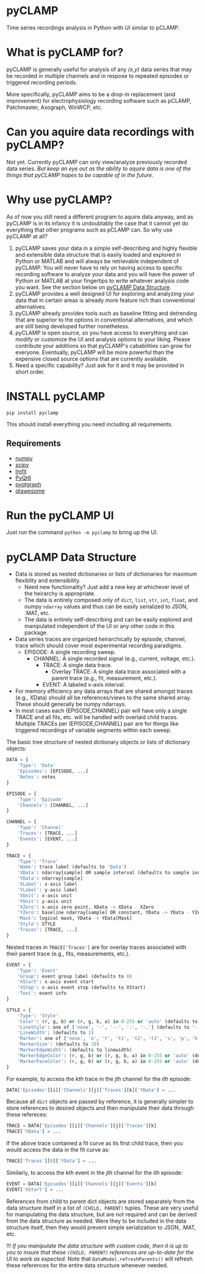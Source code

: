# pyCLAMP
Time series recordings analysis in Python with UI similar to pCLAMP.

# What is pyCLAMP for?
pyCLAMP is generally useful for analysis of any *(x,y)* data series that may be recorded in multiple channels and in respose to repeated episodes or triggered recording periods.

More specifically, pyCLAMP aims to be a drop-in replacement (and improvement) for electrophysiology recording software such as pCLAMP, Patchmaster, Axograph, WinWCP, etc.

# Can you aquire data recordings with pyCLAMP?
Not yet. Currently pyCLAMP can only view/analyze previously recorded data series. *But keep an eye out as the ability to aquire data is one of the things that pyCLAMP hopes to be capable of in the future.*

# Why use pyCLAMP?
As of now you still need a different program to aquire data anyway, and as pyCLAMP is in its infancy it is undoubtably the case that it cannot yet do everything that other programs such as pCLAMP can. So why use pyCLAMP at all?

1. pyCLAMP saves your data in a simple self-describing and highly flexible and extensible data structure that is easily loaded and explored in Python or MATLAB and will always be retrievable independent of pyCLAMP. You will never have to rely on having access to specific recording software to analyze your data and you will have the power of Python or MATLAB at your fingertips to write whatever analysis code you want. See the section below on [pyCLAMP Data Structure](#pyclamp-data-structure).
2. pyCLAMP provides a well designed UI for exploring and analyzing your data that in certain areas is already more feature rich than conventional alternatives.
3. pyCLAMP already provides tools such as baseline fitting and detrending that are superior to the options in conventional alternatives, and which are still being developed further nonetheless.
4. pyCLAMP is open source, so you have access to everything and can modify or customize the UI and analysis options to your liking. Please contribute your additions so that pyCLAMP's cababilities can grow for everyone. Eventually, pyCLAMP will be more powerful than the expensive closed source options that are currently available.
5. Need a specific capability? Just ask for it and it may be provided in short order.

# INSTALL pyCLAMP
`pip install pyclamp`

This should install everything you need including all requirements.

## Requirements
* [numpy](https://numpy.org)
* [scipy](https://scipy.org)
* [lmfit](https://lmfit.github.io/lmfit-py/)
* [PyQt6](https://pypi.org/project/PyQt6/)
* [pyqtgraph](https://www.pyqtgraph.org)
* [qtawesome](https://github.com/spyder-ide/qtawesome)

# Run the pyCLAMP UI
Just run the command `python -m pyclamp` to bring up the UI.

# pyCLAMP Data Structure
- Data is stored as nested dictionaries or lists of dictionaries for maximum flexiblity and extensibility.
    - Need new functionality? Just add a new key at whichever level of the heirarchy is appropriate.
    - The data is entirely composed only of `dict`, `list`, `str`, `int`, `float`, and numpy `ndarray` values and thus can be easily serialized to JSON, .MAT, etc.
    - The data is entirely self-describing and can be easily explored and manipulated independent of the UI or any other code in this package.
- Data series traces are organized heirarchically by episode, channel, trace which should cover most experimental recording paradigms.
    - EPISODE: A single recording sweep.
        - CHANNEL: A single recorded signal (e.g., current, voltage, etc.).
            - TRACE: A single data trace.
                - Overlay TRACE: A single data trace associated with a parent trace (e.g., fit, measurement, etc.).
            - EVENT: A labeled x-axis interval.
- For memory efficiency any data arrays that are shared amongst traces (e.g., XData) should all be references/views to the same shared array. These should generally be numpy ndarrays.
- In most cases each (EPISODE,CHANNEL) pair will have only a single TRACE and all fits, etc. will be handled with overlaid child traces. Multiple TRACEs per (EPISODE,CHANNEL) pair are for things like triggered recordings of variable segments within each sweep.

The basic tree structure of nested dictionary objects or lists of dictionary objects:

```python
DATA = {
    'Type': 'Data'
    'Episodes': [EPISODE, ...]
    'Notes': notes
}
```
```python
EPISODE = {
    'Type': 'Episode'
    'Channels': [CHANNEL, ...]
}
```
```python
CHANNEL = {
    'Type': 'Channel'
    'Traces': [TRACE, ...]
    'Events': [EVENT, ...]
}
```
```python
TRACE = {
    'Type': 'Trace'
    'Name': trace label (defaults to 'Data')
    'XData': ndarray[sample] OR sample interval (defaults to sample indexes)
    'YData': ndarray[sample]
    'XLabel': x-axis label
    'YLabel': y-axis label
    'XUnit': x-axis unit
    'YUnit': y-axis unit
    'XZero': x-axis zero point, XData -> XData - XZero
    'YZero': baseline ndarray[sample] OR constant, YData -> YData - YZero
    'Mask': logical mask, YData -> YData[Mask]
    'Style': STYLE
    'Traces': [TRACE, ...]
}
```
Nested traces in `TRACE['Traces']` are for overlay traces associated with their parent trace (e.g., fits, measurements, etc.).
```python
EVENT = {
    'Type': 'Event'
    'Group': event group label (defaults to 0)
    'XStart': x-axis event start
    'XStop': x-axis event stop (defaults to XStart)
    'Text': event info
}
```
```python
STYLE = {
    'Type': 'Style'
    'Color': (r, g, b) or (r, g, b, a) in 0-255 or 'auto' (defaults to 'auto' => based on colormap)
    'LineStyle': one of ['none', '-', '--', ':', '-.'] (defaults to '-')
    'LineWidth': (defaults to 1)
    'Marker': one of ['none', 'o', 't', 't1', 't2', 't3', 's', 'p', 'h', 'star', '+', 'd', 'x'] (defaults to 'none')
    'MarkerSize': (defaults to 10)
    'MarkerEdgeWidth': (defaults to linewidth)
    'MarkerEdgeColor': (r, g, b) or (r, g, b, a) in 0-255 or 'auto' (defaults to 'auto' => Color)
    'MarkerFaceColor': (r, g, b) or (r, g, b, a) in 0-255 or 'auto' (defaults to 'auto' => MarkerEdgeColor with alpha=0)
}
```
For example, to access the *kth* trace in the *jth* channel for the *ith* episode:
```python
DATA['Episodes'][i]['Channels'][j]['Traces'][k]['YData'] = ...
```
Because all `dict` objects are passed by reference, it is generally simpler to store references to desired objects and then manipulate their data through these refereces:
```python
TRACE = DATA['Episodes'][i]['Channels'][j]['Traces'][k]
TRACE['YData'] = ...
```
If the above trace contained a fit curve as its first child trace, then you would access the data in the fit curve as:
```python
TRACE['Traces'][0]['YData'] = ...
```
Similarly, to access the *kth* event in the *jth* channel for the *ith* episode:
```python
EVENT = DATA['Episodes'][i]['Channels'][j]['Events'][k]
EVENT['XStart'] = ...
```
References from child to parent dict objects are stored separately from the data structure itself in a list of `(CHILD, PARENT)` tuples. These are very useful for manipulating the data structure, but are not required and can be derived from the data structure as needed. Were they to be included in the data structure itself, then they would prevent simple serialization to JSON, .MAT, etc.

!!! *If you manipulate the data structure with custom code, then it is up to you to insure that these `(CHILD, PARENT)` references are up-to-date for the UI to work as expected.* Note that `DataModel.refreshParents()` will refresh these references for the entire data structure whenever needed.